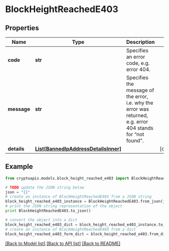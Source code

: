 # BlockHeightReachedE403


## Properties
Name | Type | Description | Notes
------------ | ------------- | ------------- | -------------
**code** | **str** | Specifies an error code, e.g. error 404. | 
**message** | **str** | Specifies the message of the error, i.e. why the error was returned, e.g. error 404 stands for “not found”. | 
**details** | [**List[BannedIpAddressDetailsInner]**](BannedIpAddressDetailsInner.md) |  | [optional] 

## Example

```python
from cryptoapis.models.block_height_reached_e403 import BlockHeightReachedE403

# TODO update the JSON string below
json = "{}"
# create an instance of BlockHeightReachedE403 from a JSON string
block_height_reached_e403_instance = BlockHeightReachedE403.from_json(json)
# print the JSON string representation of the object
print BlockHeightReachedE403.to_json()

# convert the object into a dict
block_height_reached_e403_dict = block_height_reached_e403_instance.to_dict()
# create an instance of BlockHeightReachedE403 from a dict
block_height_reached_e403_form_dict = block_height_reached_e403.from_dict(block_height_reached_e403_dict)
```
[[Back to Model list]](../README.md#documentation-for-models) [[Back to API list]](../README.md#documentation-for-api-endpoints) [[Back to README]](../README.md)


